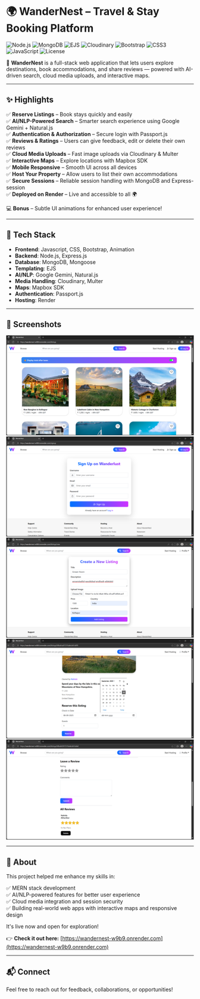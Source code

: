 # 🌍 WanderNest – Travel & Stay Booking Platform

![Node.js](https://img.shields.io/badge/Backend-Node.js-green)
![MongoDB](https://img.shields.io/badge/Database-MongoDB-brightgreen)
![EJS](https://img.shields.io/badge/Templating-EJS-orange)
![Cloudinary](https://img.shields.io/badge/Media-Cloudinary-blue)
![Bootstrap](https://img.shields.io/badge/Frontend-Bootstrap-purple)
![CSS3](https://img.shields.io/badge/Style-CSS3-blueviolet)
![JavaScript](https://img.shields.io/badge/Script-JavaScript-yellow)
![License](https://img.shields.io/badge/License-MIT-lightgrey)


🚀 **WanderNest** is a full-stack web application that lets users explore destinations, book accommodations, and share reviews — powered with AI-driven search, cloud media uploads, and interactive maps.

---

## ✨ Highlights

✅ **Reserve Listings** – Book stays quickly and easily  
✅ **AI/NLP-Powered Search** – Smarter search experience using Google Gemini + Natural.js  
✅ **Authentication & Authorization** – Secure login with Passport.js  
✅ **Reviews & Ratings** – Users can give feedback, edit or delete their own reviews  
✅ **Cloud Media Uploads** – Fast image uploads via Cloudinary & Multer  
✅ **Interactive Maps** – Explore locations with Mapbox SDK  
✅ **Mobile Responsive** – Smooth UI across all devices  
✅ **Host Your Property** – Allow users to list their own accommodations  
✅ **Secure Sessions** – Reliable session handling with MongoDB and Express-session  
✅ **Deployed on Render** – Live and accessible to all 🌍

💻 **Bonus** – Subtle UI animations for enhanced user experience!

---

## 🧰 Tech Stack
- **Frontend**: Javascript, CSS, Bootstrap, Animation 
- **Backend**: Node.js, Express.js  
- **Database**: MongoDB, Mongoose  
- **Templating**: EJS  
- **AI/NLP**: Google Gemini, Natural.js  
- **Media Handling**: Cloudinary, Multer  
- **Maps**: Mapbox SDK  
- **Authentication**: Passport.js  
- **Hosting**: Render

---

## 📸 Screenshots
 
![WanderNest Listing page](public/images/listingPage.png) 
![Login/Signup Page](public/images/signup.png) 
![Hosting page](public/images/hosting.png) 
![Booking Page](public/images/booking.png)  
![Review Section](public/images/review.png)

---

## 📄 About

This project helped me enhance my skills in:

✅ MERN stack development  
✅ AI/NLP-powered features for better user experience  
✅ Cloud media integration and session security  
✅ Building real-world web apps with interactive maps and responsive design

It's live now and open for exploration!

👉 **Check it out here:** [https://wandernest-w9b9.onrender.com](https://wandernest-w9b9.onrender.com)

---

## 📬 Connect

Feel free to reach out for feedback, collaborations, or opportunities!
